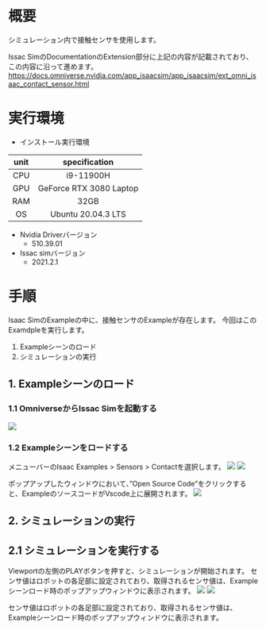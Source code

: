 
# 概要
シミュレーション内で接触センサを使用します。

Issac SimのDocumentationのExtension部分に上記の内容が記載されており、この内容に沿って進めます。
https://docs.omniverse.nvidia.com/app_isaacsim/app_isaacsim/ext_omni_isaac_contact_sensor.html

# 実行環境

- インストール実行環境

| unit       |       specification | 
|:-----------------:|:------------------:|
| CPU         | i9-11900H |  
| GPU         | GeForce RTX 3080 Laptop|  
| RAM         | 32GB | 
| OS         | Ubuntu 20.04.3 LTS  |

- Nvidia Driverバージョン
   - 510.39.01
- Issac simバージョン
   - 2021.2.1


# 手順

Isaac SimのExampleの中に、接触センサのExampleが存在します。
今回はこのExamdpleを実行します。

1. Exampleシーンのロード
2. シミュレーションの実行


## 1. Exampleシーンのロード

### 1.1 OmniverseからIssac Simを起動する
![](https://storage.googleapis.com/zenn-user-upload/a1927915e055-20220213.png)

### 1.2 Exampleシーンをロードする
メニューバーのIsaac Examples > Sensors > Contactを選択します。
![](https://storage.googleapis.com/zenn-user-upload/23eb114b035b-20220427.png)
![](https://storage.googleapis.com/zenn-user-upload/96bedfe5e95f-20220427.png)

ポップアップしたウィンドウにおいて、”Open Source Code”をクリックすると、ExampleのソースコードがVscode上に展開されます。
![](https://storage.googleapis.com/zenn-user-upload/312125a3516a-20220427.png)

## 2. シミュレーションの実行
## 2.1 シミュレーションを実行する
Viewportの左側のPLAYボタンを押すと、シミュレーションが開始されます。
センサ値はロボットの各足部に設定されており、取得されるセンサ値は、Exampleシーンロード時のポップアップウィンドウに表示されます。
![](https://storage.googleapis.com/zenn-user-upload/c0789c5c46a9-20220427.png)
![](https://storage.googleapis.com/zenn-user-upload/764aed4b0964-20220427.png)

センサ値はロボットの各足部に設定されており、取得されるセンサ値は、Exampleシーンロード時のポップアップウィンドウに表示されます。

